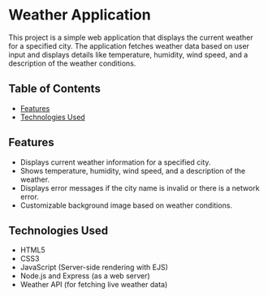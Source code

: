 # Weather Application

This project is a simple web application that displays the current weather for a specified city. The application fetches weather data based on user input and displays details like temperature, humidity, wind speed, and a description of the weather conditions.

## Table of Contents
- [Features](#features)
- [Technologies Used](#technologies-used)

## Features
- Displays current weather information for a specified city.
- Shows temperature, humidity, wind speed, and a description of the weather.
- Displays error messages if the city name is invalid or there is a network error.
- Customizable background image based on weather conditions.

## Technologies Used
- HTML5
- CSS3
- JavaScript (Server-side rendering with EJS)
- Node.js and Express (as a web server)
- Weather API (for fetching live weather data)

